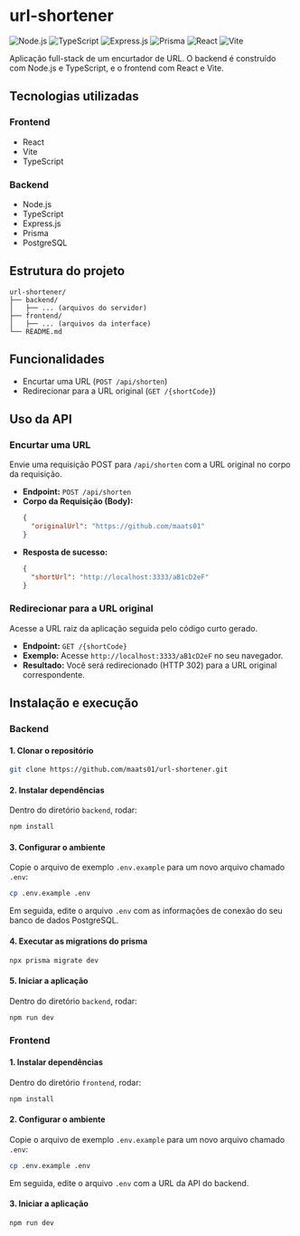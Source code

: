 # url-shortener

![Node.js](https://img.shields.io/badge/Node.js-43853D?style=for-the-badge&logo=node.js&logoColor=white)
![TypeScript](https://img.shields.io/badge/TypeScript-3178C6?style=for-the-badge&logo=typescript&logoColor=white)
![Express.js](https://img.shields.io/badge/Express.js-000000?style=for-the-badge&logo=express&logoColor=white)
![Prisma](https://img.shields.io/badge/Prisma-2D3748?style=for-the-badge&logo=prisma&logoColor=white)
![React](https://img.shields.io/badge/React-61DAFB?style=for-the-badge&logo=react&logoColor=white)
![Vite](https://img.shields.io/badge/Vite-646CFF?style=for-the-badge&logo=vite&logoColor=white)

Aplicação full-stack de um encurtador de URL. O backend é construído com Node.js e TypeScript, e o frontend com React e Vite.

## Tecnologias utilizadas

### Frontend
- React
- Vite
- TypeScript

### Backend
- Node.js
- TypeScript
- Express.js
- Prisma
- PostgreSQL

## Estrutura do projeto
```
url-shortener/
├── backend/
│   ├── ... (arquivos do servidor)
├── frontend/
│   ├── ... (arquivos da interface)
└── README.md
```

## Funcionalidades

- Encurtar uma URL (`POST /api/shorten`)
- Redirecionar para a URL original (`GET /{shortCode}`)

## Uso da API

### Encurtar uma URL

Envie uma requisição POST para `/api/shorten` com a URL original no corpo da requisição.

- **Endpoint:** `POST /api/shorten`
- **Corpo da Requisição (Body):**
  ```json
  {
    "originalUrl": "https://github.com/maats01"
  }
- **Resposta de sucesso:**
  ```json
  {
    "shortUrl": "http://localhost:3333/aB1cD2eF"
  }

### Redirecionar para a URL original

Acesse a URL raiz da aplicação seguida pelo código curto gerado.

- **Endpoint:** `GET /{shortCode}`
- **Exemplo:** Acesse `http://localhost:3333/aB1cD2eF` no seu navegador.
- **Resultado:** Você será redirecionado (HTTP 302) para a URL original correspondente. 

## Instalação e execução

### Backend

#### 1. Clonar o repositório
```bash
git clone https://github.com/maats01/url-shortener.git
```

#### 2. Instalar dependências
Dentro do diretório `backend`, rodar:
```bash
npm install
```

#### 3. Configurar o ambiente
Copie o arquivo de exemplo `.env.example` para um novo arquivo chamado `.env`:
```bash
cp .env.example .env
```
Em seguida, edite o arquivo `.env` com as informações de conexão do seu banco de dados PostgreSQL.

#### 4. Executar as migrations do prisma
```bash
npx prisma migrate dev
```

#### 5. Iniciar a aplicação
Dentro do diretório `backend`, rodar:
```bash
npm run dev
```

### Frontend

#### 1. Instalar dependências
Dentro do diretório `frontend`, rodar:
```bash
npm install
```

#### 2. Configurar o ambiente
Copie o arquivo de exemplo `.env.example` para um novo arquivo chamado `.env`:
```bash
cp .env.example .env
```
Em seguida, edite o arquivo `.env` com a URL da API do backend.

#### 3. Iniciar a aplicação
```bash
npm run dev
```
